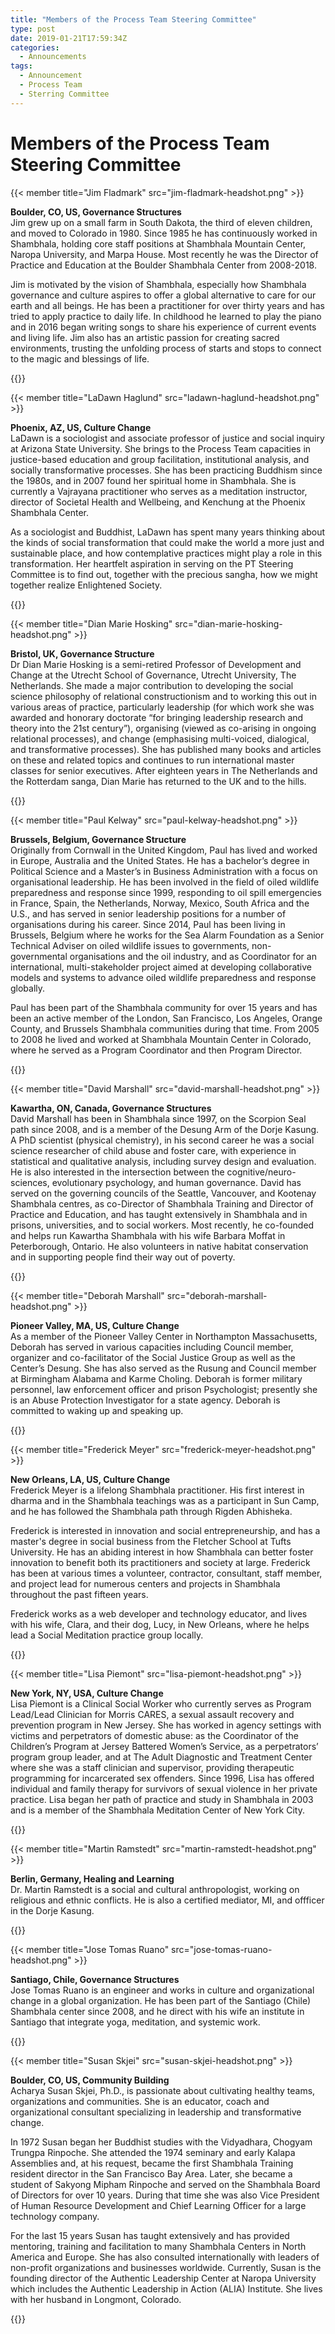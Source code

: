 ```yaml
---
title: "Members of the Process Team Steering Committee"
type: post
date: 2019-01-21T17:59:34Z
categories:
  - Announcements
tags:
  - Announcement
  - Process Team
  - Sterring Committee
---
```


# Members of the Process Team Steering Committee

{{< member title="Jim Fladmark" src="jim-fladmark-headshot.png" >}}
<p><b>Boulder, CO, US, Governance Structures</b></br>
Jim grew up on a small farm in South Dakota, the third of eleven children, and moved to Colorado in 1980. Since 1985 he has continuously worked in Shambhala, holding core staff positions at Shambhala Mountain Center, Naropa University, and Marpa House. Most recently he was the Director of Practice and Education at the Boulder Shambhala Center from 2008-2018.</p>

<p>Jim is motivated by the vision of Shambhala, especially how Shambhala governance and culture aspires to offer a global alternative to care for our earth and all beings. He has been a practitioner for over thirty years and has tried to apply practice to daily life. In childhood he learned to play the piano and in 2016 began writing songs to share his experience of current events and living life. Jim also has an artistic passion for creating sacred environments, trusting the unfolding process of starts and stops to connect to the magic and blessings of life.</p>
{{</ member >}}

{{< member title="LaDawn Haglund" src="ladawn-haglund-headshot.png" >}}
<p><b>Phoenix, AZ, US, Culture Change</b></br>
LaDawn is a sociologist and associate professor of justice and social inquiry at Arizona State University. She brings to the Process Team capacities in justice-based education and group facilitation, institutional analysis, and socially transformative processes. She has been practicing Buddhism since the 1980s, and in 2007 found her spiritual home in Shambhala. She is currently a Vajrayana practitioner who serves as a meditation instructor, director of Societal Health and Wellbeing, and Kenchung at the Phoenix Shambhala Center.</p>

<p>As a sociologist and Buddhist, LaDawn has spent many years thinking about the kinds of social transformation that could make the world a more just and sustainable place, and how contemplative practices might play a role in this transformation. Her heartfelt aspiration in serving on the PT Steering Committee is to find out, together with the precious sangha, how we might together realize Enlightened Society.</p>
{{</ member >}}

{{< member title="Dian Marie Hosking" src="dian-marie-hosking-headshot.png" >}}
<p><b>Bristol, UK, Governance Structure</b></br>
Dr Dian Marie Hosking is a semi-retired Professor of Development and Change at the Utrecht School of Governance, Utrecht University, The Netherlands. She made a major contribution to developing the social science philosophy of relational constructionism and to working this out in various areas of practice,  particularly leadership (for which work she was awarded and honorary doctorate “for bringing leadership research and theory into the 21st century”), organising (viewed as co-arising in ongoing relational processes), and change (emphasising multi-voiced, dialogical, and transformative processes). She has published many books and articles on these and related topics and continues to run international master classes for senior executives.  After eighteen years in The Netherlands and the Rotterdam sanga, Dian Marie has returned to the UK and to the hills.</p>
{{</ member >}}

{{< member title="Paul Kelway" src="paul-kelway-headshot.png" >}}
<p><b> Brussels, Belgium, Governance Structure</b></br>
Originally from Cornwall in the United Kingdom, Paul has lived and worked in Europe, Australia and the United States. He has a bachelor’s degree in Political Science and a Master’s in Business Administration with a focus on organisational leadership. He has been involved in the field of oiled wildlife preparedness and response since 1999, responding to oil spill emergencies in France, Spain, the Netherlands, Norway, Mexico, South Africa and the U.S., and has served in senior leadership positions for a number of organisations during his career. Since 2014, Paul has been living in Brussels, Belgium where he works for the Sea Alarm Foundation as a Senior Technical Adviser on oiled wildlife issues to governments, non-governmental organisations and the oil industry, and as Coordinator for an international, multi-stakeholder project aimed at developing collaborative models and systems to advance oiled wildlife preparedness and response globally.</p>

<p>Paul has been part of the Shambhala community for over 15 years and has been an active member of the London, San Francisco, Los Angeles, Orange County, and Brussels Shambhala communities during that time. From 2005 to 2008 he lived and worked at Shambhala Mountain Center in Colorado, where he served as a Program Coordinator and then Program Director.</p>
{{</ member >}}

{{< member title="David Marshall" src="david-marshall-headshot.png" >}}
<p><b>Kawartha, ON, Canada, Governance Structures</b></br>
David Marshall has been in Shambhala since 1997, on the Scorpion Seal path since 2008, and is a member of the Desung Arm of the Dorje Kasung. A PhD scientist (physical chemistry), in his second career he was a social science researcher of child abuse and foster care, with experience in statistical and qualitative analysis, including survey design and evaluation. He is also interested in the intersection between the cognitive/neuro-sciences, evolutionary psychology, and human governance. David has served on the governing councils of the Seattle, Vancouver, and Kootenay Shambhala centres, as co-Director of Shambhala Training and Director of Practice and Education, and has taught extensively in Shambhala and in prisons, universities, and to social workers. Most recently, he co-founded and helps run Kawartha Shambhala with his wife Barbara Moffat in Peterborough, Ontario. He also volunteers in native habitat conservation and in supporting people find their way out of poverty.</p>
{{</ member >}}

{{< member title="Deborah Marshall" src="deborah-marshall-headshot.png" >}}
<p><b>Pioneer Valley, MA, US, Culture Change</b></br>
As a member of the Pioneer Valley Center in Northampton Massachusetts, Deborah has served in various capacities including Council member, organizer and co-facilitator of the Social Justice Group as well as the Center’s Desung. She has also served as the Rusung and Council member at Birmingham Alabama and Karme Choling. Deborah is former military personnel, law enforcement officer and prison Psychologist; presently she is an Abuse Protection Investigator for a state agency. Deborah is committed to waking up and speaking up.</p>
{{</ member >}}

{{< member title="Frederick Meyer" src="frederick-meyer-headshot.png" >}}
<p><b>New Orleans, LA, US, Culture Change</b></br>
Frederick Meyer is a lifelong Shambhala practitioner. His first interest in dharma and in the Shambhala teachings was as a participant in Sun Camp, and he has followed the Shambhala path through Rigden Abhisheka.</p>

<p>Frederick is interested in innovation and social entrepreneurship, and has a master's degree in social business from the Fletcher School at Tufts University. He has an abiding interest in how Shambhala can better foster innovation to benefit both its practitioners and society at large.  Frederick has been at various times a volunteer, contractor, consultant, staff member, and project lead for numerous centers and projects in Shambhala throughout the past fifteen years.</p>

<p>Frederick works as a web developer and technology educator, and lives with his wife, Clara, and their dog, Lucy, in New Orleans, where he helps lead a Social Meditation practice group locally.<p>
{{</ member >}}

{{< member title="Lisa Piemont" src="lisa-piemont-headshot.png" >}}
<p><b>New York, NY, USA, Culture Change</b></br>
 Lisa Piemont is a Clinical Social Worker who currently serves as Program Lead/Lead Clinician for Morris CARES, a sexual assault recovery and prevention program in New Jersey. She has worked in agency settings with victims and perpetrators of domestic abuse: as the Coordinator of the Children’s Program at Jersey Battered Women’s Service, as a perpetrators’ program group leader, and at The Adult Diagnostic and Treatment Center where she was a staff clinician and supervisor, providing therapeutic programming for incarcerated sex offenders. Since 1996, Lisa has offered individual and family therapy for survivors of sexual violence in her private practice. Lisa began her path of practice and study in Shambhala in 2003 and is a member of the Shambhala Meditation Center of New York City.</p>
{{</ member >}}

{{< member title="Martin Ramstedt" src="martin-ramstedt-headshot.png" >}}
<p><b>Berlin, Germany, Healing and Learning</b></br>
Dr. Martin Ramstedt is a social and cultural anthropologist, working on religious and ethnic conflicts. He is also a certified mediator, MI, and offficer in the Dorje Kasung.</p>
{{</ member >}}

{{< member title="Jose Tomas Ruano" src="jose-tomas-ruano-headshot.png" >}}
<p><b>Santiago, Chile, Governance Structures</b></br>
Jose Tomas Ruano is an engineer and works in culture and organizational change in a global organization. He has been part of the Santiago (Chile) Shambhala center since 2008, and he direct with his wife an institute in Santiago that integrate yoga, meditation, and systemic work.</p>
{{</ member >}}

{{< member title="Susan Skjei" src="susan-skjei-headshot.png" >}}
<p><b>Boulder, CO, US, Community Building</b></br>
Acharya Susan Skjei, Ph.D., is passionate about cultivating healthy teams, organizations and communities.  She is an educator, coach and organizational consultant specializing in leadership and transformative change.</p>

<p>In 1972 Susan began her Buddhist studies with the Vidyadhara, Chogyam Trungpa Rinpoche. She attended the 1974 seminary and early Kalapa Assemblies and, at his request, became the first Shambhala Training resident director in the San Francisco Bay Area. Later, she became a student of Sakyong Mipham Rinpoche and served on the Shambhala Board of Directors for over 10 years. During that time she was also Vice President of Human Resource Development and Chief Learning Officer for a large technology company.</p>

<p>For the last 15 years Susan has taught extensively and has provided mentoring, training and facilitation to many Shambhala Centers in North America and Europe. She has also consulted internationally with leaders of non-profit organizations and businesses worldwide.  Currently, Susan is the founding director of the Authentic Leadership Center at Naropa University which includes the Authentic Leadership in Action (ALIA) Institute.  She lives with her husband in Longmont, Colorado.</p>
{{</ member >}}

